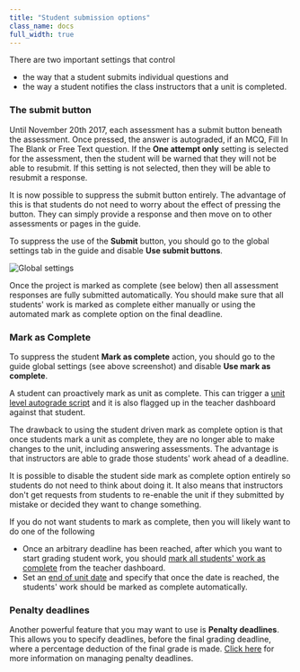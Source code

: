 ```yaml
---
title: "Student submission options"
class_name: docs
full_width: true
---
```


There are two important settings that control 

- the way that a student submits individual questions and
- the way a student notifies the class instructors that a unit is completed.

### The submit button
Until November 20th 2017, each assessment has a submit button beneath the assessment. Once pressed, the answer is autograded, if an MCQ, Fill In The Blank or Free Text question. If the **One attempt only** setting is selected for the assessment, then the student will be warned that they will not be able to resubmit. If this setting is not selected, then they will be able to resubmit a response.

It is now possible to suppress the submit button entirely. The advantage of this is that students do not need to worry about the effect of pressing the button. They can simply provide a response and then move on to other assessments or pages in the guide.

To suppress the use of the **Submit** button, you should go to the global settings tab in the guide and disable **Use submit buttons**.

<img alt="Global settings" src="/img/docs/globalsettings.png" class="simple"/>

Once the project is marked as complete (see below) then all assessment responses are fully submitted automatically. You should make sure that all students' work is marked as complete either manually or using the automated mark as complete option on the final deadline.

### Mark as Complete
To suppress the student **Mark as complete** action, you should go to the guide global settings (see above screenshot) and disable **Use mark as complete**.

A student can proactively mark as unit as complete. This can trigger a [unit level autograde script](/docs/classes/unitmanagement/settings-info/autograde) and it is also flagged up in the teacher dashboard against that student.

The drawback to using the student driven mark as complete option is that once students mark a unit as complete, they are no longer able to make changes to the unit, including answering assessments. The advantage is that instructors are able to grade those students' work ahead of a deadline.

It is possible to disable the student side mark as complete option entirely so students do not need to think about doing it. It also means that instructors don't get requests from students to re-enable the unit if they submitted by mistake or decided they want to change something.

If you do not want students to mark as complete, then you will likely want to do one of the following

- Once an arbitrary deadline has been reached, after which you want to start grading student work, you should [mark all students' work as complete](/docs/classes/unitmanagement/settings-info/complete-unit/) from the teacher dashboard.
- Set an [end of unit date](/docs/classes/unitmanagement/settings-info/unit-duration/) and specify that once the date is reached, the students' work should be marked as complete automatically.



### Penalty deadlines
Another powerful feature that you may want to use is **Penalty deadlines**. This allows you to specify deadlines, before the final grading deadline, where a percentage deduction of the final grade is made. [Click here](/docs/classes/unitmanagement/settings-info/penalties/) for more information on managing penalty deadlines.


